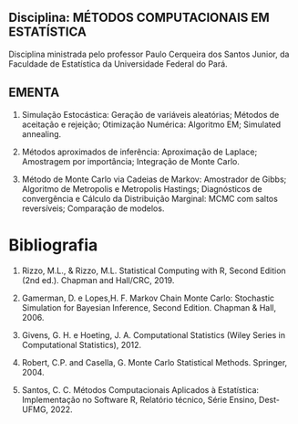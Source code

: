 ## Disciplina: MÉTODOS COMPUTACIONAIS EM ESTATÍSTICA

Disciplina ministrada pelo professor Paulo Cerqueira dos Santos Junior, da Faculdade de Estatística da Universidade Federal do Pará.

## EMENTA

1. Simulação Estocástica: Geração de variáveis aleatórias; Métodos de aceitação e rejeição; Otimização Numérica: Algoritmo EM; Simulated annealing. 

2. Métodos aproximados de inferência: Aproximação de Laplace; Amostragem por importância; Integração de Monte Carlo. 

3. Método de Monte Carlo via Cadeias de Markov: Amostrador de Gibbs; Algoritmo de Metropolis e Metropolis Hastings; Diagnósticos de convergência e Cálculo da Distribuição Marginal: MCMC com saltos reversíveis; Comparação de modelos.


# Bibliografia

1.  Rizzo, M.L., & Rizzo, M.L. Statistical Computing with R, Second Edition (2nd ed.). Chapman and Hall/CRC, 2019.

2.	Gamerman, D. e Lopes,H. F. Markov Chain Monte Carlo: Stochastic Simulation for Bayesian Inference, Second Edition. Chapman & Hall, 2006.

3.	Givens, G. H. e Hoeting, J. A. Computational Statistics (Wiley Series in Computational Statistics), 2012.

4.	Robert, C.P. and Casella, G. Monte Carlo Statistical Methods. Springer, 2004.

5.	Santos, C. C. Métodos Computacionais Aplicados à Estatística: Implementação no Software R, Relatório técnico, Série Ensino, Dest-UFMG, 2022.
